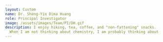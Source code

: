 ```yaml
---
layout: Custom
name: Dr. Sheng-Yin Dima Huang
role: Principal Investigator
image: /assets/images/Team/PI/DH.gif
description: I enjoy hiking, tea, coffee, and "non-fattening" snacks.
  When I am not thinking about chemistry, I am probably thinking about food.
---
```

